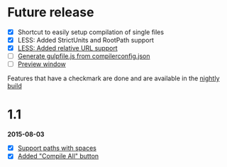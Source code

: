 # Future release

- [x] Shortcut to easily setup compilation of single files
- [x] LESS: Added StrictUnits and RootPath support
- [x] [LESS: Added relative URL support](GH-64)
- [ ] [Generate gulpfile.js from compilerconfig.json](GH-34)
- [ ] [Preview window](GH-6)

Features that have a checkmark are done and are available in the
[nightly build](http://vsixgallery.com/extension/148ffa77-d70a-407f-892b-9ee542346862/)

# 1.1

**2015-08-03**

- [x] [Support paths with spaces](GH-63)
- [x] [Added "Compile All" button](GH-61)